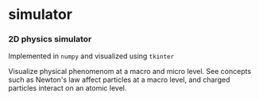 # simulator

### 2D physics simulator
Implemented in `numpy` and visualized using `tkinter`

Visualize physical phenomenom at a macro and micro level. See concepts such as Newton's law affect particles at a macro level, and charged particles interact on an atomic level.



